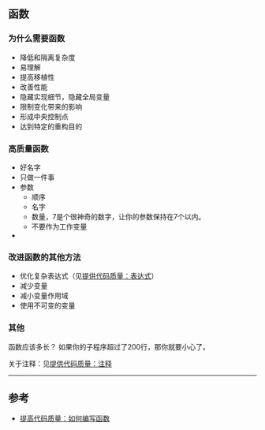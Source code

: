 
## 函数

### 为什么需要函数

* 降低和隔离复杂度
* 易理解
* 提高移植性
* 改善性能
* 隐藏实现细节，隐藏全局变量
* 限制变化带来的影响
* 形成中央控制点
* 达到特定的重构目的


### 高质量函数

* 好名字
* 只做一件事
* 参数
    - 顺序
	- 名字
	- 数量，7是个很神奇的数字，让你的参数保持在7个以内。
	- 不要作为工作变量
* 


### 改进函数的其他方法

* 优化复杂表达式（见[提供代码质量：表达式](./conditions.md)）
* 减少变量
* 减小变量作用域
* 使用不可变的变量


### 其他

函数应该多长？
如果你的子程序超过了200行，那你就要小心了。

关于注释：见[提供代码质量：注释](./comments.md)


***

## 参考

* [提高代码质量：如何编写函数](http://luopq.com/2016/02/21/write-good-function/)
